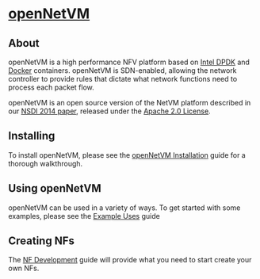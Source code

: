 [openNetVM][onvm]
==

About
--
openNetVM is a high performance NFV platform based on [Intel DPDK][dpdk] and [Docker][docker] containers.  openNetVM is SDN-enabled, allowing the network controller to provide rules that dictate what network functions need to process each packet flow.

openNetVM is an open source version of the NetVM platform described in our [NSDI 2014 paper][nsdi04], released under the [Apache 2.0 License][license].

Installing
--
To install openNetVM, please see the [openNetVM Installation][install] guide for a thorough walkthrough.

Using openNetVM
--
openNetVM can be used in a variety of ways.  To get started with some examples, please see the [Example Uses][examples] guide

Creating NFs
--
The [NF Development][nfs] guide will provide what you need to start create your own NFs.


[onvm]: http://sdnfv.github.io/onvm/
[license]: http://www.apache.org/licenses/LICENSE-2.0
[dpdk]: http://dpdk.org
[docker]: https://www.docker.com/
[nsdi04]: http://faculty.cs.gwu.edu/~timwood/papers/14-NSDI-netvm.pdf
[install]: docs/Install.md
[examples]: docs/Examples.md
[nfs]: docs/NF_Dev.md